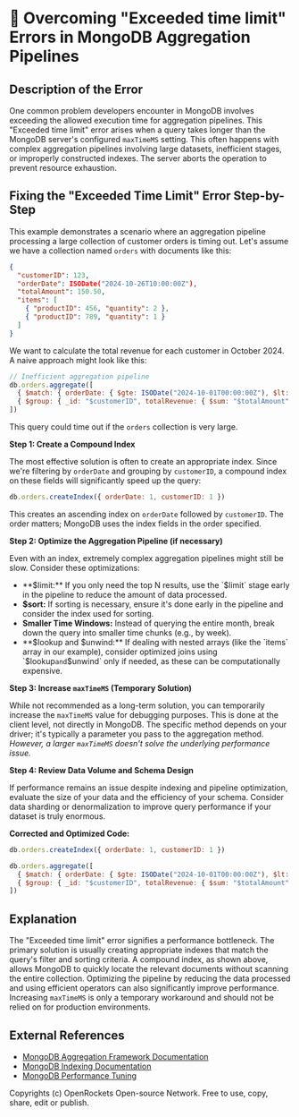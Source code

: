 # 🐞 Overcoming "Exceeded time limit" Errors in MongoDB Aggregation Pipelines


## Description of the Error

One common problem developers encounter in MongoDB involves exceeding the allowed execution time for aggregation pipelines.  This "Exceeded time limit" error arises when a query takes longer than the MongoDB server's configured `maxTimeMS` setting. This often happens with complex aggregation pipelines involving large datasets, inefficient stages, or improperly constructed indexes. The server aborts the operation to prevent resource exhaustion.

## Fixing the "Exceeded Time Limit" Error Step-by-Step

This example demonstrates a scenario where an aggregation pipeline processing a large collection of customer orders is timing out. Let's assume we have a collection named `orders` with documents like this:

```json
{
  "customerID": 123,
  "orderDate": ISODate("2024-10-26T10:00:00Z"),
  "totalAmount": 150.50,
  "items": [
    { "productID": 456, "quantity": 2 },
    { "productID": 789, "quantity": 1 }
  ]
}
```

We want to calculate the total revenue for each customer in October 2024.  A naive approach might look like this:

```javascript
// Inefficient aggregation pipeline
db.orders.aggregate([
  { $match: { orderDate: { $gte: ISODate("2024-10-01T00:00:00Z"), $lt: ISODate("2024-11-01T00:00:00Z") } } },
  { $group: { _id: "$customerID", totalRevenue: { $sum: "$totalAmount" } } }
])
```

This query could time out if the `orders` collection is very large.


**Step 1: Create a Compound Index**

The most effective solution is often to create an appropriate index.  Since we're filtering by `orderDate` and grouping by `customerID`, a compound index on these fields will significantly speed up the query:

```javascript
db.orders.createIndex({ orderDate: 1, customerID: 1 })
```

This creates an ascending index on `orderDate` followed by `customerID`.  The order matters; MongoDB uses the index fields in the order specified.

**Step 2: Optimize the Aggregation Pipeline (if necessary)**

Even with an index, extremely complex aggregation pipelines might still be slow.  Consider these optimizations:

* **$limit:** If you only need the top N results, use the `$limit` stage early in the pipeline to reduce the amount of data processed.
* **$sort:** If sorting is necessary, ensure it's done early in the pipeline and consider the index used for sorting.
* **Smaller Time Windows:** Instead of querying the entire month, break down the query into smaller time chunks (e.g., by week).
* **$lookup and $unwind:** If dealing with nested arrays (like the `items` array in our example), consider optimized joins using `$lookup` and `$unwind` only if needed, as these can be computationally expensive.



**Step 3: Increase `maxTimeMS` (Temporary Solution)**

While not recommended as a long-term solution, you can temporarily increase the `maxTimeMS` value for debugging purposes. This is done at the client level, not directly in MongoDB.  The specific method depends on your driver; it's typically a parameter you pass to the aggregation method.  *However, a larger `maxTimeMS` doesn't solve the underlying performance issue.*

**Step 4: Review Data Volume and Schema Design**

If performance remains an issue despite indexing and pipeline optimization, evaluate the size of your data and the efficiency of your schema.  Consider data sharding or denormalization to improve query performance if your dataset is truly enormous.


**Corrected and Optimized Code:**

```javascript
db.orders.createIndex({ orderDate: 1, customerID: 1 })

db.orders.aggregate([
  { $match: { orderDate: { $gte: ISODate("2024-10-01T00:00:00Z"), $lt: ISODate("2024-11-01T00:00:00Z") } } },
  { $group: { _id: "$customerID", totalRevenue: { $sum: "$totalAmount" } } }
])
```

## Explanation

The "Exceeded time limit" error signifies a performance bottleneck.  The primary solution is usually creating appropriate indexes that match the query's filter and sorting criteria.  A compound index, as shown above, allows MongoDB to quickly locate the relevant documents without scanning the entire collection.  Optimizing the pipeline by reducing the data processed and using efficient operators can also significantly improve performance.  Increasing `maxTimeMS` is only a temporary workaround and should not be relied on for production environments.


## External References

* [MongoDB Aggregation Framework Documentation](https://www.mongodb.com/docs/manual/aggregation/)
* [MongoDB Indexing Documentation](https://www.mongodb.com/docs/manual/indexes/)
* [MongoDB Performance Tuning](https://www.mongodb.com/docs/manual/tutorial/optimize-for-performance/)


Copyrights (c) OpenRockets Open-source Network. Free to use, copy, share, edit or publish.

